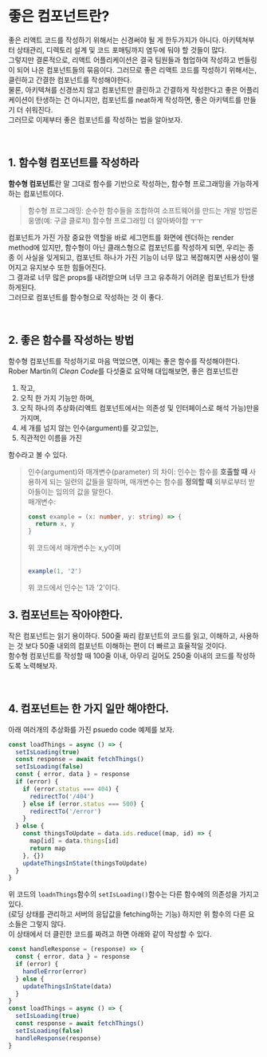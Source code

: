 # 좋은 컴포넌트란?

좋은 리액트 코드를 작성하기 위해서는 신경써야 될 게 한두가지가 아니다. 아키텍쳐부터 상태관리,
디렉토리 설계 및 코드 포매팅까지 염두에 둬야 할 것들이 많다.  
그렇지만 결론적으로, 리액트 어플리케이션은 결국 팀원들과 협업하여 작성하고 번들링이 되어 나온 컴포넌트들의 묶음이다.
그러므로 좋은 리액트 코드를 작성하기 위해서는, 클린하고 간결한 컴포넌트를 작성해야한다.  
물론, 아키텍쳐를 신경쓰지 않고 컴포넌트만 클린하고 간결하게 작성한다고 좋은 어플리케이션이 탄생하는 건 아니지만,
컴포넌트를 neat하게 작성하면, 좋은 아키텍트를 만들기 더 쉬워진다.  
그러므로 이제부터 좋은 컴포넌트를 작성하는 법을 알아보자.

<br/>

## 1. 함수형 컴포넌트를 작성하라

**함수형 컴포넌트**란 말 그대로 함수를 기반으로 작성하는, 함수형 프로그래밍을 가능하게 하는 컴포넌트이다.

> 함수형 프로그래밍: 순수한 함수들을 조합하여 소프트웨어를 만드는 개발 방법론 웅앵(예: 구글 클로저)
> 함수형 프로그래밍 더 알아봐야함 ㅜㅜ

컴포넌트가 가진 가장 중요한 역할을 바로 세그먼트를 화면에 렌더하는 render method에 있지만,
함수형이 아닌 클래스형으로 컴포넌트를 작성하게 되면, 우리는 종종 이 사실을 잊게되고,
컴포넌트 하나가 가진 기능이 너무 많고 복잡해지면 사용성이 떨어지고 유지보수 또한 힘들어진다.  
그 결과로 너무 많은 props를 내려받으며 너무 크고 유추하기 어려운 컴포넌트가 탄생하게된다.  
그러므로 컴포넌트를 함수형으로 작성하는 것 이 좋다.

<br/>

## 2. 좋은 함수를 작성하는 방법

함수형 컴포넌트를 작성하기로 마음 먹었으면, 이제는 좋은 함수를 작성해야한다.  
Rober Martin의 *Clean Code*를 다섯줄로 요약해 대입해보면, 좋은 컴포넌트란

1. 작고,
2. 오직 한 가지 기능만 하며,
3. 오직 하나의 추상화(리액트 컴포넌트에서는 의존성 및 인터페이스로 해석 가능)만을 가지며,
4. 세 개를 넘지 않는 인수(argument)를 갖고있는,
5. 직관적인 이름을 가진

함수라고 볼 수 있다.

> 인수(argument)와 매개변수(parameter) 의 차이: 인수는 함수를 **호출할 때** 사용하게 되는 일련의 값들을 말하며,
> 매개변수는 함수를 **정의할 때** 외부로부터 받아들이는 임의의 값을 말한다.  
> 매개변수:
>
> ```typescript
> const example = (x: number, y: string) => {
>   return x, y
> }
> ```
>
> 위 코드에서 매개변수는 x,y이며  
> <br/>
>
> ```typescript
> example(1, '2')
> ```
>
> 위 코드에서 인수는 1과 '2'이다.

## 3. 컴포넌트는 작아야한다.

작은 컴포넌트는 읽기 용이하다. 500줄 짜리 캄포넌트의 코드를 읽고, 이해하고, 사용하는 것 보다
50줄 내외의 컴포넌트 이해하는 편이 더 빠르고 효율적일 것이다.  
함수형 컴포넌트를 작성할 때 100줄 이내, 아무리 길어도 250줄 이내의 코드를 작성하도록 노력해보자.

<br/>

## 4. 컴포넌트는 한 가지 일만 해야한다.

아래 여러개의 추상화를 가진 psuedo code 예제를 보자.

```javascript
const loadThings = async () => {
  setIsLoading(true)
  const response = await fetchThings()
  setIsLoading(false)
  const { error, data } = response
  if (error) {
    if (error.status === 404) {
      redirectTo('/404')
    } else if (error.status === 500) {
      redirectTo('/error')
    }
  } else {
    const thingsToUpdate = data.ids.reduce((map, id) => {
      map[id] = data.things[id]
      return map
    }, {})
    updateThingsInState(thingsToUpdate)
  }
}
```

위 코드의 `loadnThings`함수의 `setIsLoading()`함수는 다른 함수에의 의존성을 가지고 있다.  
(로딩 상태를 관리하고 서버의 응답값을 fetching하는 기능) 하지만 위 함수의 다른 요소들은 그렇지 않다.  
이 상태에서 더 클린한 코드를 짜려고 하면 아래와 같이 작성할 수 있다.

```javascript
const handleResponse = (response) => {
  const { error, data } = response
  if (error) {
    handleError(error)
  } else {
    updateThingsInState(data)
  }
}
const loadThings = async () => {
  setIsLoading(true)
  const response = await fetchThings()
  setIsLoading(false)
  handleResponse(response)
}
```
